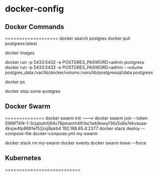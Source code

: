 # docker-config

## Docker Commands
===================
docker search postgres
docker pull postgress:latest
 
docker images

docker run -p 5433:5432 -e POSTGRES_PASWORD=admin postgress
docker run -p 5433:5432 -e POSTGRES_PASWORD=admin --volume postgres_data:/var/lib/docker/volums:/vars/lib/postgressql/data  postgress


docker ps



docker stop some-postgres

## Docker Swarm
==============
docker swarm init
---> docker swarm join --token SWMTKN-1-3cjqixdvfj64x78pmamh4lfrlxc1wb9owyf36z5s6a7ekvazaa-4kxjw4tp8881ef52jrsj9pkb4 192.168.65.4:2377
docker stack deploy --compose-file docker-compose.yml my-swarm

docker stack rm my-swarm
docker events
docker swarm leave --force


## Kubernetes
===========================

